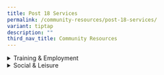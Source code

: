 ```yaml
---
title: Post 18 Services
permalink: /community-resources/post-18-services/
variant: tiptap
description: ""
third_nav_title: Community Resources
---
```

<div data-type="detailGroup" class="isomer-accordion isomer-accordion-white">
<details class="isomer-details">
<summary>Training &amp; Employment</summary>
<div data-type="detailsContent" class="isomer-details-content">
<table style="minWidth: 50px">
<colgroup>
<col>
<col>
</colgroup>
<tbody>
<tr>
<th rowspan="1" colspan="1">
<p>Organisation
<br>&amp; Contact Details</p>
</th>
<th rowspan="1" colspan="1">
<p>Programme Information</p>
</th>
</tr>
<tr>
<td rowspan="1" colspan="1">
<p><strong>Genesis School for Special Education</strong>
</p>
<p></p>
<p>Tel: 6733 1172
<br>Email:
<br><a href="mailto:info@genesisschool.com.sg" rel="noopener noreferrer nofollow" target="_blank">info@genesisschool.com.sg</a>
</p>
</td>
<td rowspan="1" colspan="1">
<p>Pre-Vocational Classes for older students who have reached their academic
potential.</p>
<p></p>
<p><em>Location: 126 Joo Seng Road, #03-05 Goldpine, Industrial Building S368355</em>
</p>
</td>
</tr>
<tr>
<td rowspan="1" colspan="1">
<p><strong><a href="https://rainbowcentre.org.sg/employability-services/" rel="noopener nofollow" target="_blank">Rainbow Centre: Employability Services</a></strong>
</p>
<p></p>
<p>Tel: 6475 2072
<br>Email:
<br><a href="mailto:contactus@rainbowcentre.org.sg" rel="noopener noreferrer nofollow" target="_blank">contactus@rainbowcentre.org.sg</a>
</p>
</td>
<td rowspan="1" colspan="1">
<p>Various programmes like Artability, Workability, Micro Business Academy
to suit different needs.</p>
</td>
</tr>
<tr>
<td rowspan="1" colspan="1">
<p><strong>Inclus</strong>
</p>
<p></p>
<p>Tel: 9836 8745
<br>Email:
<br><a href="mailto:yushan@inclus.sg" rel="noopener noreferrer nofollow" target="_blank">yushan@inclus.sg</a>
</p>
</td>
<td rowspan="1" colspan="1">
<p>Job support services for persons with disabilities.</p>
<p></p>
<p><em>Location:</em>
</p>
<ul data-tight="true" class="tight">
<li>
<p><em>Headquarters: ITE College Central, 2 Ang Mo Kio Drive Blk D, Level 2, #201G, S567720</em>
</p>
</li>
<li>
<p><em>Training &amp; Enrichment: 20 Lengkok Bahru, #01-11 Enabling Village S159053</em>
</p>
</li>
</ul>
</td>
</tr>
<tr>
<td rowspan="1" colspan="1">
<p><strong>Me2 sg</strong>
</p>
<p></p>
<p>Tel: 9239 2023
<br>Email:
<br><a href="mailto:askme@me2.com.sg" rel="noopener noreferrer nofollow" target="_blank">askme@me2.com.sg</a>
</p>
</td>
<td rowspan="1" colspan="1">
<p>Me2 was born from an idea of giving youths &amp; disabled persons who
might not otherwise have help with training &amp; placement into a job
role where they feel happy, understood &amp; recognized as a person.</p>
<p></p>
<p><em>Location: 12 Hoy Fatt Road, #04-01 S159506</em>
</p>
</td>
</tr>
<tr>
<td rowspan="1" colspan="1">
<p><strong>Tomo work</strong>
</p>
<p></p>
<p>Email:
<br><a href="mailto:enquiry@tomowork.org" rel="noopener noreferrer nofollow" target="_blank">enquiry@tomowork.org</a>
</p>
</td>
<td rowspan="1" colspan="1">
<p>Programme aimed at uplifting students with talent/ strong capability.</p>
<p></p>
<p><em>Location: 18 Cross Street #02-101, S048423</em>
</p>
</td>
</tr>
<tr>
<td rowspan="1" colspan="1">
<p><strong><a href="mamreoaks.sg" rel="noopener nofollow" target="_blank">Mamre Oaks</a></strong>
</p>
<p></p>
<p>Email:
<br><a href="mailto:webmail@mamreoaks.sg" rel="noopener noreferrer nofollow" target="_blank">webmail@mamreoaks.sg</a>
</p>
<p></p>
</td>
<td rowspan="1" colspan="1">
<p>Private DAC, for mild to moderate intellectual disabilities who are currently
not attending:</p>
<ul data-tight="true" class="tight">
<li>
<p>Special school</p>
</li>
<li>
<p>Sheltered workshop</p>
</li>
<li>
<p>Day activities centre</p>
</li>
<li>
<p>Open employment</p>
</li>
</ul>
<p></p>
<p><em>Location: St Patrick's School Brothers' Residence 490 East Coast Rd, Singapore 429058</em>
</p>
</td>
</tr>
<tr>
<td rowspan="1" colspan="1">
<p><strong><a href="https://trampolene.org/" rel="noopener nofollow" target="_blank">Trampolene</a></strong>
</p>
<p></p>
<p>Tel: 8044 0260
<br>Email:
<br><a href="mailto:contact@trampolene.org" rel="noopener noreferrer nofollow" target="_blank">contact@trampolene.org</a>
</p>
</td>
<td rowspan="1" colspan="1">
<p>Adapted development for employability.</p>
<p></p>
<p><em>Location:</em>
</p>
<p><em>79 Ayer Rajah Crescent #01-06 S139955</em>
</p>
</td>
</tr>
<tr>
<td rowspan="1" colspan="1">
<p><strong>YMCA Train &amp; Place Series</strong>
</p>
<p></p>
<p>Email:
<br><a href="mailto:csp@ymca.org.sg" rel="noopener noreferrer nofollow" target="_blank">csp@ymca.org.sg</a>
</p>
</td>
<td rowspan="1" colspan="1">
<p>The programme trains and co-supports persons with special needs towards
gainful employment in the service and hospitality sector.</p>
<p></p>
<p>Each trainee will attend the programme from Mondays to Thursdays for five
weeks, 9.30 AM 5.00 PM.</p>
</td>
</tr>
<tr>
<td rowspan="1" colspan="1">
<p><strong><a href="mijhub.com" rel="noopener nofollow" target="_blank">My Inspiring Journey</a></strong>
</p>
<p></p>
<p>Tel: 6443 6601
<br>Email:
<br><a href="mailto:admin@mijhub.com" rel="noopener noreferrer nofollow" target="_blank">admin@mijhub.com</a>
</p>
</td>
<td rowspan="1" colspan="1">
<p>Offers programmes such as:</p>
<ul data-tight="true" class="tight">
<li>
<p>Day Care Centre</p>
</li>
<li>
<p>Student care</p>
</li>
<li>
<p>Our Work Readiness Adult Programme (WRAP)</p>
</li>
</ul>
<p></p>
<p><em>Location: Changi, Woodlands, Jurong</em>
</p>
</td>
</tr>
<tr>
<td rowspan="1" colspan="1">
<p><strong><a href="https://www.social-gifting.com/" rel="noopener nofollow" target="_blank">Social Gifting</a></strong>
</p>
<p></p>
<p>Tel: 9831 8300
<br>Email:
<br><a href="mailto:hello@sgifting.com" rel="noopener noreferrer nofollow" target="_blank">hello@sgifting.com</a>
</p>
<p></p>
</td>
<td rowspan="1" colspan="1">
<p>A social enterprise that mainly works with persons with disabilities who
have an interest towards the arts to help them start an online stall such
that they can list and sell their handicraft work.</p>
</td>
</tr>
<tr>
<td rowspan="1" colspan="1">
<p><strong><a href="garethan.com/?page_id=10" rel="noopener nofollow" target="_blank">Garethan</a></strong>
</p>
<p></p>
<p>Email:
<br><a href="mailto:support@garethan.com" rel="noopener noreferrer nofollow" target="_blank">support@garethan.com</a>
</p>
</td>
<td rowspan="1" colspan="1">
<p>Persons with autism will help to test and pack the electronical products
that the company has.</p>
<p></p>
<p><em>Location: 126 Joo Seng Road, #03-05 Goldpine, Industrial Building S368355</em>
</p>
</td>
</tr>
</tbody>
</table>
<p></p>
</div>
</details>
<details class="isomer-details">
<summary>Social &amp; Leisure</summary>
<div data-type="detailsContent" class="isomer-details-content">
<table style="minWidth: 50px">
<colgroup>
<col>
<col>
</colgroup>
<tbody>
<tr>
<th rowspan="1" colspan="1">
<p>Organisation
<br>&amp; Contact Details</p>
</th>
<th rowspan="1" colspan="1">
<p>Programme Information</p>
</th>
</tr>
<tr>
<td rowspan="1" colspan="1">
<p><strong>Good life Befrienders Programme</strong>
</p>
<p></p>
<p>Tel: 8797 6304
<br>Email:
<br><a href="mailto:glbf@rainbowcentre.org.sg" rel="noopener noreferrer nofollow" target="_blank">glbf@rainbowcentre.org.sg</a>
</p>
</td>
<td rowspan="1" colspan="1">
<p>A one-year befriending programme, to provide young adults with disabilities
participation in comminity and develop friendships.</p>
</td>
</tr>
<tr>
<td rowspan="1" colspan="1">
<p><strong><a href="minds.org.sg/for-adults/mtc/" rel="noopener nofollow" target="_blank">Me Too! Club Minds</a></strong>
</p>
<p></p>
<p>Tel: 9365 8253
<br>Email:
<br><a href="mailto:mtc@minds.org.sg" rel="noopener noreferrer nofollow" target="_blank">mtc@minds.org.sg</a>
</p>
</td>
<td rowspan="1" colspan="1">
<p>A social club that aims to promote:</p>
<ul data-tight="true" class="tight">
<li>
<p>The quality of life of adults with ID</p>
</li>
<li>
<p>Engagement through leisure and recreational programmes</p>
</li>
</ul>
<p></p>
<p>Weekly 10-week modular activities: Sports and Art Monthly outings.</p>
</td>
</tr>
<tr>
<td rowspan="1" colspan="1">
<p><strong><a href="tinyurl.com/ymca-club-lite" rel="noopener nofollow" target="_blank">YMCA Club Lite</a></strong>
</p>
<p></p>
<p>Tel: 8272 6930
<br>Email:
<br><a href="mailto:csp@ymca.org.sg" rel="noopener noreferrer nofollow" target="_blank">csp@ymca.org.sg</a>
</p>
<p></p>
<p>Click <a href="tinyurl.com/ymca-club-lite" rel="noopener nofollow" target="_blank">here</a> for
the registration link.</p>
</td>
<td rowspan="1" colspan="1">
<p>A club for special needs youth to hang out!</p>
<p></p>
<p>Activities include:</p>
<ul data-tight="true" class="tight">
<li>
<p>Baking</p>
</li>
<li>
<p>Photography</p>
</li>
<li>
<p>outdoor activities</p>
</li>
</ul>
<p></p>
<p>Perks include:</p>
<ul data-tight="true" class="tight">
<li>
<p>Welcome gift</p>
</li>
<li>
<p>Exclusive activities/workshops/events</p>
</li>
<li>
<p>Discounted rates on programmes</p>
</li>
<li>
<p>YMCA membership privileges</p>
</li>
</ul>
</td>
</tr>
</tbody>
</table>
</div>
</details>
</div>
<p></p>
